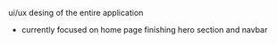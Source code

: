 ui/ux desing of the entire application
- currently focused on home page finishing hero section and navbar